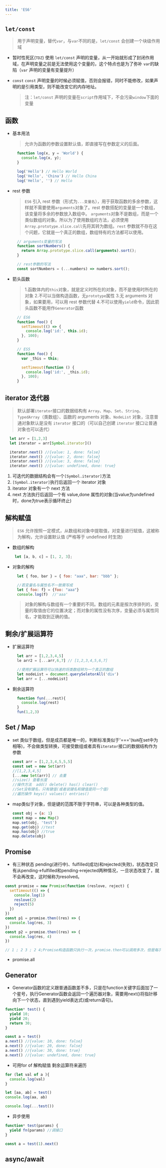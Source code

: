 ```yaml
---
title: 'ES6'
---
```


## `let/const`

> 用于声明变量，替代`var`，与`var`不同的是，`let/const` 会创建一个块级作用域

- 暂时性死区(`TDZ`)
  使用 `let/const` 声明的变量，从一开始就形成了封闭作用域，在声明变量之前是无法使用这个变量的，这个特点也是为了弥补 `var`的缺陷（`var` 声明的变量有变量提升）

- `const`
  `const` 声明变量的时候必须赋值，否则会报错，同时不能修改，如果声明的是引用类型，则不能改变它的内存地址。
  
  > 注：`let/const` 声明的变量在`script`作用域下，不会污染`window`下面的变量

## 函数

- 基本用法

  > 允许为函数的参数设置默认值，即直接写在参数定义的后面。

  ``` js
    function log(x, y = 'World') {
      console.log(x, y);
    }

    log('Hello') // Hello World
    log('Hello', 'China') // Hello China
    log('Hello', '') // Hello
  ```

- rest 参数

  > `ES6` 引入 rest 参数（形式为`...变量名`），用于获取函数的多余参数，这样就不需要使用`arguments`对象了。rest 参数搭配的变量是一个数组，该变量将多余的参数放入数组中。
  > `arguments`对象不是数组，而是一个类似数组的对象。所以为了使用数组的方法，必须使用`Array.prototype.slice.call`先将其转为数组。`rest` 参数就不存在这个问题，它就是一个真正的数组，数组特有的方法都可以使用。

  ``` js
    // arguments变量的写法
    function sortNumbers() {
      return Array.prototype.slice.call(arguments).sort();
    }

    // rest参数的写法
    const sortNumbers = (...numbers) => numbers.sort();
  ```

- 箭头函数

  > 1.函数体内的`this`对象，就是定义时所在的对象，而不是使用时所在的对象 2.不可以当做构造函数，无`prototype`属性 3.无 arguments 对象，如果要用，可以用 rest 参数代替 4.不可以使用`yield`命令，因此箭头函数不能用作`Generator`函数

  ``` js
    // ES6
    function foo() {
      setTimeout(() => {
        console.log('id:', this.id);
      }, 100);
    }

    // ES5
    function foo() {
      var _this = this;

      setTimeout(function () {
        console.log('id:', _this.id);
      }, 100);
    }
  ```

## iterator 迭代器

> 默认部署`iterator`接口的数据结构有 `Array`、`Map`、`Set`、`String`、`TypedArray`（类数组）、函数的 arguments 对象、`NodeList` 对象，注意普通对象默认是没有 `iterator` 接口的（可以自己创建 `iterator` 接口让普通对象也可以迭代）

``` js
  let arr = [1,2,3]
  let iterator = arr[Symbol.iterator]()

  iterator.next() //{value: 1, done: false}
  iterator.next() //{value: 2, done: false}
  iterator.next() //{value: 3, done: false}
  iterator.next() //{value: undefined, done: true}
```

1. 可迭代的数据结构会有一个`[Symbol.iterator]`方法
2. `[Symbol.iterator]`执行后返回一个 iterator 对象
3. iterator 对象有一个 next 方法
4. next 方法执行后返回一个有 value,done 属性的对象(当value为undefined时，done为true表示循环终止)

## 解构赋值

> `ES6` 允许按照一定模式，从数组和对象中提取值，对变量进行赋值，这被称为解构，允许设置默认值 (严格等于 undefined 时生效)

- 数组的解构
  ``` js
   let [a, b, c] = [1, 2, 3];
  ```
- 对象的解构

  ``` js
    let { foo, bar } = { foo: "aaa", bar: "bbb" };

    //若变量名与属性名不一致需写成
    let { foo: f} = {foo: "aaa"}
    console.log(f)  //'aaa'
  ```

  > 对象的解构与数组有一个重要的不同。数组的元素是按次序排列的，变量的取值由它的位置决定；而对象的属性没有次序，变量必须与属性同名，才能取到正确的值。

## 剩余/扩展运算符

- 扩展运算符

  ``` js
    let arr = [1,2,3,4,5]
    le arr2 = [...arr,6,7] // [1,2,3,4,5,6,7]

    //使用扩展运算符可以快速的将类数组转为一个真正的数组
    let nodeList = document.querySeletorAll('div')
    let arr = [...nodeList]
  ```

- 剩余运算符
  ``` js
    function fun(...rest){
      console.log(rest)
    }
    fun(1,2,3)
  ```

## Set / Map

- set 类似于数组，但是成员都是唯一的，判断标准类似于'==='(`NaN`在set中为相等)，不会做类型转换，可接受数组或者具有`iterator`接口的数据结构作为参数

  ``` js
  const arr = [1,2,3,4,5,5,5]
  const set = new Set(arr)
  //[1,2,3,4,5]  
  [...new Set(arr)] // 去重
  //size() 查看长度
  //操作方法  add() delete() has() clear() 
  //Set没有键名，只有键值(或者说键名和键值是同一个值)
  //遍历操作 keys() values() entries()  
  ```

- map类似于对象，但是键的范围不限于字符串，可以是各种类型的值。

  ``` js
  const obj = {a: 1}
  const map = new Map()
  map.set(obj, 'test')
  map.get(obj) //test
  map.has(obj) //true
  map.delete(obj) 
  ```

## Promise

- 有三种状态 pending(进行中)、fulfilled(成功)和rejected(失败)，状态改变只有从pending->fulfilled和pending->rejected两种情况，一旦状态改变了，就不会再改变，这时候称为resolved。

``` js
const promise = new Promise(function (reslove, reject) {
  setTimeout(() => {
    console.log(1)
    reslove(2)
    reject(5)
  })
})
const p1 = promise.then((res) => {
  console.log(res, 3)
})
const p2 = promise.then((res) => {
  console.log(res, 4)
})

// 1 ; 2 3 ; 2 4;Promise构造函数只执行一次，promise.then可以调用多次，但是每次拿的值都是一样，且Promise状态一旦改变，无法再次变更，所以reject(5)不会执行
```

- promise.all

## Generator

- Generator函数的定义跟普通函数差不多，只是在function关键字后面加了一个星号，执行Generator函数会返回一个遍历器对象，需要用next()将指针移向下一个状态，直到遇到yield表达式(或return语句)。

``` js
function* test() {
  yield 10;
  yield 20;
  return 30;
}

const a = test()
a.next() //{value: 10, done: false}
a.next() //{value: 20, done: false}
a.next() //{value: 30, done: true}
a.next() //{value: undefined, done: true}
```

- 可用for of 解构赋值  剩余运算符来遍历

``` js
for (let val of a ){
  console.log(val)
}

let [aa, ab] = test()
console.log(aa, ab)

console.log(...test())
```

- 异步使用

``` js
function* test(params) {
  yield fn(params) //调接口
}

const a = test(1).next()
```

## async/await